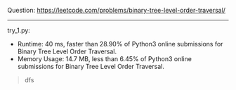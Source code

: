 Question: https://leetcode.com/problems/binary-tree-level-order-traversal/

---

try_1.py:
* Runtime: 40 ms, faster than 28.90% of Python3 online submissions for Binary Tree Level Order Traversal.
* Memory Usage: 14.7 MB, less than 6.45% of Python3 online submissions for Binary Tree Level Order Traversal.

> dfs
